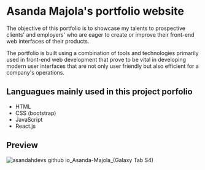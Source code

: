 # Asanda Majola's portfolio website

 The objective of this portfolio is to showcase my talents to prospective clients' and employers' who are eager to create or improve their front-end web interfaces of their products.

 The portfolio is built using a combination of tools and technologies primarily used in front-end web development that prove to be vital in developing modern user interfaces that are not only user friendly but also efficient for a company's operations.

## Languagues mainly used in this project porfolio

* HTML
* CSS (bootstrap)
* JavaScript
* React.js

## Preview

![asandahdevs github io_Asanda-Majola_(Galaxy Tab S4)](https://user-images.githubusercontent.com/89397749/186186181-bd67abce-dc54-4fe5-b7cb-0a932adb2b9c.png)
